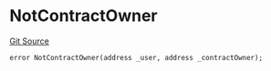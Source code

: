# NotContractOwner
[Git Source](https://github.com/thrackle-io/rules-protocol/blob/49ab19f6a1a98efed1de2dc532ff3da9b445a7cb/src/economic/ruleStorage/RuleStorageDiamondLib.sol)


```solidity
error NotContractOwner(address _user, address _contractOwner);
```

